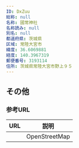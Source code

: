 ```yaml
---
ID: DxZuu
総称: null
名称: 國常神社
名称読み: null
別名: null
都道府県: 茨城県
区域: 常陸大宮市
緯度: 36.6069881
経度: 140.3967319
郵便番号: 3193114
住所: 茨城県常陸大宮市野上９５
---
```


## その他

### 参考URL

| URL | 説明          |
| --- | ------------- |
|     | OpenStreetMap |
